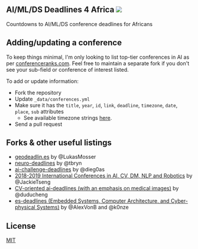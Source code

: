 ## AI/ML/DS Deadlines 4 Africa ![](https://travis-ci.com/abhshkdz/ai-deadlines.svg?branch=gh-pages)

Countdowns to AI/ML/DS conference deadlines for Africans

## Adding/updating a conference

To keep things minimal, I'm only looking to list top-tier conferences in AI as per [conferenceranks.com][6]. Feel free to maintain a separate fork if you don't see your sub-field or conference of interest listed.

To add or update information:
- Fork the repository
- Update `_data/conferences.yml`
- Make sure it has the `title`, `year`, `id`, `link`, `deadline`, `timezone`, `date`, `place`, `sub` attributes
    + See available timezone strings [here](https://momentjs.com/timezone/).
- Send a pull request

## Forks & other useful listings

- [geodeadlin.es][3] by @LukasMosser
- [neuro-deadlines][4] by @tbryn
- [ai-challenge-deadlines][5] by @dieg0as
- [2018-2019 International Conferences in AI, CV, DM, NLP and Robotics][7] by @JackieTseng
- [CV-oriented ai-deadlines (with an emphasis on medical images)][8] by @duducheng
- [es-deadlines (Embedded Systems, Computer Architecture, and Cyber-physical Systems)][9] by @AlexVonB and @k0nze

## License

[MIT][1]

[1]: https://abhshkdz.mit-license.org/
[2]: http://aideadlin.es/
[3]: http://geodeadlin.es/
[4]: https://github.com/tbryn/neuro-deadlines
[5]: https://github.com/dieg0as/ai-challenge-deadlines
[6]: http://www.conferenceranks.com/#
[7]: https://jackietseng.github.io/conference_call_for_paper/2018-2019-conferences-with-ccf.html
[8]: https://creedai.github.io/ai-deadlines/
[9]: https://ekut-es.github.io/es-deadlines/
